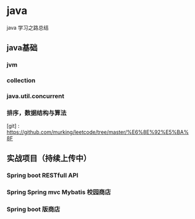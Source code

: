 # java
java 学习之路总结
## java基础
### jvm
### collection
### java.util.concurrent
### 排序，数据结构与算法
[git] : https://github.com/murking/leetcode/tree/master/%E6%8E%92%E5%BA%8F
## 实战项目（持续上传中）
### Spring boot RESTfull API
### Spring Spring mvc Mybatis 校园商店
### Spring boot 版商店
